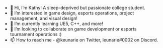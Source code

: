 - 👋 Hi, I’m Kathy! A sleep-deprived but passionate college student.
- 👀 I’m interested in game design, esports operations, project management, and visual design!
- 🌱 I’m currently learning UE5, C++, and more!
- 💞️ I’m looking to collaborate on game development or esports tournament operations :)
- 📫 How to reach me - @keunarie on Twitter, leunarie#0002 on Discord.

